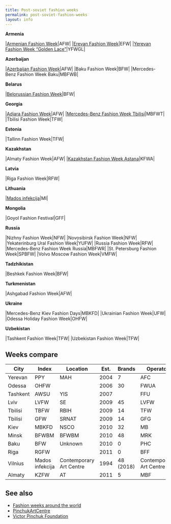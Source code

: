 ```yaml
---
title: Post-soviet fashion weeks
permalink: post-soviet-fashion-weeks
layout: info
---
```


**Armenia**

|[Armenian Fashion Week](armenian-fashion-week)|AFW|
|[Erevan Fashion Week](yerevan-fashion-week)|EFW|
|[Yerevan Fashion Week “Golden Lace”](yerevan-fashion-week-golden-lace)|YFWGL|

**Azerbaijan**

|[Azerbaijan Fashion Week](azerbaijan-fashion-week)|AFW|
|Baku Fashion Week|BFW|
|Mercedes-Benz Fashion Week Baku|MBFWB|

**Belarus**

|[Belorussian Fashion Week](belorussian-fashion-week)|BFW|

**Georgia**

|[Adjara Fashion Week](adjara-fashion-week)|AFW|
|[Mercedes-Benz Fashion Week Tbilisi](mercedes-benz-fashion-week-tbilisi)|MBFWT|
|Tbilisi Fashion Week|TFW|

**Estonia**

|Tallinn Fashion Week|TFW|

**Kazakhstan**

|Almaty Fashion Week|AFW|
|[Kazakhstan Fashion Week Astana](kazakhstan-fashion-week-astana)|KFWA|

**Latvia**

|Riga Fashion Week|RFW|


**Lithuania**

|[Mados infekcija](mados-infekcija)|MI|

**Mongolia**

|Goyol Fashion Festival|GFF|

**Russia**

|Nizhny Fashion Week|NFW|
|Novosibirsk Fashion Week|NFW|
|Yekaterinburg Ural Fashion Week|YUFW|
|Russia Fashion Week|RFW|
|Mercedes-Benz Fashion Week Russia|MBFWR|
|St. Petersburg Fashion Week|SPBFW|
|Volvo Moscow Fashion Week|VMFW|

**Tadzhikistan**

|Beshkek Fashion Week|BFW|

**Turkmenistan**

|Ashgabad Fashion Week|AFW|

**Ukraine**

|Mercedes-Benz Kiev Fashion Days|MBKFD|
|Ukrainian Fashion Week|UFW|
|Odessa Holiday Fashion Week|OHFW|

**Uzbekistan**

|Tashkent Fashion Week|TFW|
|Uzbekistan Fashion Week|TFW|


## Weeks compare

|City|Index|Location|Est.|Brands|Operator|
|-|-|-|-|-|-|
|Yerevan|PPY|MAH|2004|7|AFC|
|Odessa|OHFW||2006|30|FWUA|
|Tashkent|AWSU|YIS|2007||FFU|
|Lviv|LVFW|SE|2009|45|LVFW|
|Tbilisi|TBFW|RBIH|2009|14|TFW|
|Tbilisi|GFW|SRNAT|2009|14|GFG|
|Kiev|MBKFD|NSCO|2010|32|MB|
|Minsk|BFWBM|BFWBM|2010|48|MRK|
|Baku|BFW|Unknown|2010|0|PHC|
|Riga|RGFW||2011|0|BFF|
|Vilnius|Mados infekcija|Contemporary Art Centre|1994|48 (2018)|Contemporary Art Centre|
|Almaty|KZFW|AT|2011|5|MBF|

## See also

+ [Fashion weeks around the world](fashion-weeks-around-the-world)
+ [PinchukArtCentre](pinchukartcentre)
+ [Victor Pinchuk Foundation](victor-pinchuk-foundation)
